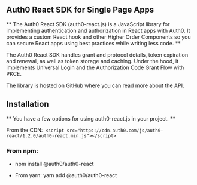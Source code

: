 ## Auth0 React SDK for Single Page Apps
** The Auth0 React SDK (auth0-react.js) is a JavaScript library for implementing authentication and authorization in React apps with Auth0. It provides a custom React hook and other Higher Order Components so you can secure React apps using best practices while writing less code. **

The Auth0 React SDK handles grant and protocol details, token expiration and renewal, as well as token storage and caching. Under the hood, it implements Universal Login and the Authorization Code Grant Flow with PKCE.

The library is hosted on GitHub where you can read more about the API.

## Installation
** You have a few options for using auth0-react.js in your project. **

From the CDN:` <script src="https://cdn.auth0.com/js/auth0-react/1.2.0/auth0-react.min.js"></script>`

### From npm:

* npm install @auth0/auth0-react

* From yarn: yarn add @auth0/auth0-react